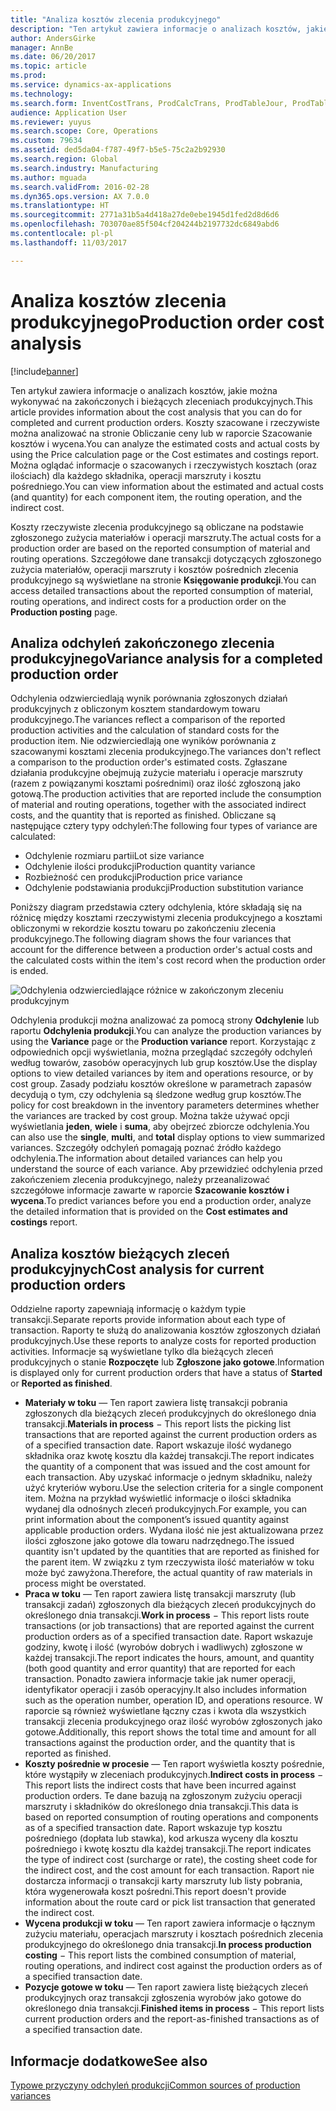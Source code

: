 ```yaml
---
title: "Analiza kosztów zlecenia produkcyjnego"
description: "Ten artykuł zawiera informacje o analizach kosztów, jakie można wykonywać na zakończonych i bieżących zleceniach produkcyjnych. Koszty szacowane i rzeczywiste można analizować na stronie Obliczanie ceny lub w raporcie Szacowanie kosztów i wycena. Można oglądać informacje o szacowanych i rzeczywistych kosztach (oraz ilościach) dla każdego składnika, operacji marszruty i kosztu pośredniego."
author: AndersGirke
manager: AnnBe
ms.date: 06/20/2017
ms.topic: article
ms.prod: 
ms.service: dynamics-ax-applications
ms.technology: 
ms.search.form: InventCostTrans, ProdCalcTrans, ProdTableJour, ProdTableListPage
audience: Application User
ms.reviewer: yuyus
ms.search.scope: Core, Operations
ms.custom: 79634
ms.assetid: ded5da04-f787-49f7-b5e5-75c2a2b92930
ms.search.region: Global
ms.search.industry: Manufacturing
ms.author: mguada
ms.search.validFrom: 2016-02-28
ms.dyn365.ops.version: AX 7.0.0
ms.translationtype: HT
ms.sourcegitcommit: 2771a31b5a4d418a27de0ebe1945d1fed2d8d6d6
ms.openlocfilehash: 703070ae85f504cf204244b2197732dc6849abd6
ms.contentlocale: pl-pl
ms.lasthandoff: 11/03/2017

---
```


# <a name="production-order-cost-analysis"></a><span data-ttu-id="0cde9-105">Analiza kosztów zlecenia produkcyjnego</span><span class="sxs-lookup"><span data-stu-id="0cde9-105">Production order cost analysis</span></span>

[!include[banner](../includes/banner.md)]


<span data-ttu-id="0cde9-106">Ten artykuł zawiera informacje o analizach kosztów, jakie można wykonywać na zakończonych i bieżących zleceniach produkcyjnych.</span><span class="sxs-lookup"><span data-stu-id="0cde9-106">This article provides information about the cost analysis that you can do for completed and current production orders.</span></span> <span data-ttu-id="0cde9-107">Koszty szacowane i rzeczywiste można analizować na stronie Obliczanie ceny lub w raporcie Szacowanie kosztów i wycena.</span><span class="sxs-lookup"><span data-stu-id="0cde9-107">You can analyze the estimated costs and actual costs by using the Price calculation page or the Cost estimates and costings report.</span></span> <span data-ttu-id="0cde9-108">Można oglądać informacje o szacowanych i rzeczywistych kosztach (oraz ilościach) dla każdego składnika, operacji marszruty i kosztu pośredniego.</span><span class="sxs-lookup"><span data-stu-id="0cde9-108">You can view information about the estimated and actual costs (and quantity) for each component item, the routing operation, and the indirect cost.</span></span>

<span data-ttu-id="0cde9-109">Koszty rzeczywiste zlecenia produkcyjnego są obliczane na podstawie zgłoszonego zużycia materiałów i operacji marszruty.</span><span class="sxs-lookup"><span data-stu-id="0cde9-109">The actual costs for a production order are based on the reported consumption of material and routing operations.</span></span> <span data-ttu-id="0cde9-110">Szczegółowe dane transakcji dotyczących zgłoszonego zużycia materiałów, operacji marszruty i kosztów pośrednich zlecenia produkcyjnego są wyświetlane na stronie **Księgowanie produkcji**.</span><span class="sxs-lookup"><span data-stu-id="0cde9-110">You can access detailed transactions about the reported consumption of material, routing operations, and indirect costs for a production order on the **Production posting** page.</span></span>

## <a name="variance-analysis-for-a-completed-production-order"></a><span data-ttu-id="0cde9-111">Analiza odchyleń zakończonego zlecenia produkcyjnego</span><span class="sxs-lookup"><span data-stu-id="0cde9-111">Variance analysis for a completed production order</span></span>
<span data-ttu-id="0cde9-112">Odchylenia odzwierciedlają wynik porównania zgłoszonych działań produkcyjnych z obliczonym kosztem standardowym towaru produkcyjnego.</span><span class="sxs-lookup"><span data-stu-id="0cde9-112">The variances reflect a comparison of the reported production activities and the calculation of standard costs for the production item.</span></span> <span data-ttu-id="0cde9-113">Nie odzwierciedlają one wyników porównania z szacowanymi kosztami zlecenia produkcyjnego.</span><span class="sxs-lookup"><span data-stu-id="0cde9-113">The variances don't reflect a comparison to the production order's estimated costs.</span></span> <span data-ttu-id="0cde9-114">Zgłaszane działania produkcyjne obejmują zużycie materiału i operacje marszruty (razem z powiązanymi kosztami pośrednimi) oraz ilość zgłoszoną jako gotową.</span><span class="sxs-lookup"><span data-stu-id="0cde9-114">The production activities that are reported include the consumption of material and routing operations, together with the associated indirect costs, and the quantity that is reported as finished.</span></span> <span data-ttu-id="0cde9-115">Obliczane są następujące cztery typy odchyleń:</span><span class="sxs-lookup"><span data-stu-id="0cde9-115">The following four types of variance are calculated:</span></span>

-   <span data-ttu-id="0cde9-116">Odchylenie rozmiaru partii</span><span class="sxs-lookup"><span data-stu-id="0cde9-116">Lot size variance</span></span>
-   <span data-ttu-id="0cde9-117">Odchylenie ilości produkcji</span><span class="sxs-lookup"><span data-stu-id="0cde9-117">Production quantity variance</span></span>
-   <span data-ttu-id="0cde9-118">Rozbieżność cen produkcji</span><span class="sxs-lookup"><span data-stu-id="0cde9-118">Production price variance</span></span>
-   <span data-ttu-id="0cde9-119">Odchylenie podstawiania produkcji</span><span class="sxs-lookup"><span data-stu-id="0cde9-119">Production substitution variance</span></span>

<span data-ttu-id="0cde9-120">Poniższy diagram przedstawia cztery odchylenia, które składają się na różnicę między kosztami rzeczywistymi zlecenia produkcyjnego a kosztami obliczonymi w rekordzie kosztu towaru po zakończeniu zlecenia produkcyjnego.</span><span class="sxs-lookup"><span data-stu-id="0cde9-120">The following diagram shows the four variances that account for the difference between a production order's actual costs and the calculated costs within the item's cost record when the production order is ended.</span></span> 

![Odchylenia odzwierciedlające różnice w zakończonym zleceniu produkcyjnym](./media/control.jpg) 

<span data-ttu-id="0cde9-122">Odchylenia produkcji można analizować za pomocą strony **Odchylenie** lub raportu **Odchylenia produkcji**.</span><span class="sxs-lookup"><span data-stu-id="0cde9-122">You can analyze the production variances by using the **Variance** page or the **Production variance** report.</span></span> <span data-ttu-id="0cde9-123">Korzystając z odpowiednich opcji wyświetlania, można przeglądać szczegóły odchyleń według towarów, zasobów operacyjnych lub grup kosztów.</span><span class="sxs-lookup"><span data-stu-id="0cde9-123">Use the display options to view detailed variances by item and operations resource, or by cost group.</span></span> <span data-ttu-id="0cde9-124">Zasady podziału kosztów określone w parametrach zapasów decydują o tym, czy odchylenia są śledzone według grup kosztów.</span><span class="sxs-lookup"><span data-stu-id="0cde9-124">The policy for cost breakdown in the inventory parameters determines whether the variances are tracked by cost group.</span></span> <span data-ttu-id="0cde9-125">Można także używać opcji wyświetlania **jeden**, **wiele** i **suma**, aby obejrzeć zbiorcze odchylenia.</span><span class="sxs-lookup"><span data-stu-id="0cde9-125">You can also use the **single**, **multi**, and **total** display options to view summarized variances.</span></span> <span data-ttu-id="0cde9-126">Szczegóły odchyleń pomagają poznać źródło każdego odchylenia.</span><span class="sxs-lookup"><span data-stu-id="0cde9-126">The information about detailed variances can help you understand the source of each variance.</span></span> <span data-ttu-id="0cde9-127">Aby przewidzieć odchylenia przed zakończeniem zlecenia produkcyjnego, należy przeanalizować szczegółowe informacje zawarte w raporcie **Szacowanie kosztów i wycena**.</span><span class="sxs-lookup"><span data-stu-id="0cde9-127">To predict variances before you end a production order, analyze the detailed information that is provided on the **Cost estimates and costings** report.</span></span>

## <a name="cost-analysis-for-current-production-orders"></a><span data-ttu-id="0cde9-128">Analiza kosztów bieżących zleceń produkcyjnych</span><span class="sxs-lookup"><span data-stu-id="0cde9-128">Cost analysis for current production orders</span></span>
<span data-ttu-id="0cde9-129">Oddzielne raporty zapewniają informację o każdym typie transakcji.</span><span class="sxs-lookup"><span data-stu-id="0cde9-129">Separate reports provide information about each type of transaction.</span></span> <span data-ttu-id="0cde9-130">Raporty te służą do analizowania kosztów zgłoszonych działań produkcyjnych.</span><span class="sxs-lookup"><span data-stu-id="0cde9-130">Use these reports to analyze costs for reported production activities.</span></span> <span data-ttu-id="0cde9-131">Informacje są wyświetlane tylko dla bieżących zleceń produkcyjnych o stanie **Rozpoczęte** lub **Zgłoszone jako gotowe**.</span><span class="sxs-lookup"><span data-stu-id="0cde9-131">Information is displayed only for current production orders that have a status of **Started** or **Reported as finished**.</span></span>

-   <span data-ttu-id="0cde9-132">**Materiały w toku** — Ten raport zawiera listę transakcji pobrania zgłoszonych dla bieżących zleceń produkcyjnych do określonego dnia transakcji.</span><span class="sxs-lookup"><span data-stu-id="0cde9-132">**Materials in process** − This report lists the picking list transactions that are reported against the current production orders as of a specified transaction date.</span></span> <span data-ttu-id="0cde9-133">Raport wskazuje ilość wydanego składnika oraz kwotę kosztu dla każdej transakcji.</span><span class="sxs-lookup"><span data-stu-id="0cde9-133">The report indicates the quantity of a component that was issued and the cost amount for each transaction.</span></span> <span data-ttu-id="0cde9-134">Aby uzyskać informacje o jednym składniku, należy użyć kryteriów wyboru.</span><span class="sxs-lookup"><span data-stu-id="0cde9-134">Use the selection criteria for a single component item.</span></span> <span data-ttu-id="0cde9-135">Można na przykład wyświetlić informacje o ilości składnika wydanej dla odnośnych zleceń produkcyjnych.</span><span class="sxs-lookup"><span data-stu-id="0cde9-135">For example, you can print information about the component’s issued quantity against applicable production orders.</span></span> <span data-ttu-id="0cde9-136">Wydana ilość nie jest aktualizowana przez ilości zgłoszone jako gotowe dla towaru nadrzędnego.</span><span class="sxs-lookup"><span data-stu-id="0cde9-136">The issued quantity isn't updated by the quantities that are reported as finished for the parent item.</span></span> <span data-ttu-id="0cde9-137">W związku z tym rzeczywista ilość materiałów w toku może być zawyżona.</span><span class="sxs-lookup"><span data-stu-id="0cde9-137">Therefore, the actual quantity of raw materials in process might be overstated.</span></span>
-   <span data-ttu-id="0cde9-138">**Praca w toku** — Ten raport zawiera listę transakcji marszruty (lub transakcji zadań) zgłoszonych dla bieżących zleceń produkcyjnych do określonego dnia transakcji.</span><span class="sxs-lookup"><span data-stu-id="0cde9-138">**Work in process** − This report lists route transactions (or job transactions) that are reported against the current production orders as of a specified transaction date.</span></span> <span data-ttu-id="0cde9-139">Raport wskazuje godziny, kwotę i ilość (wyrobów dobrych i wadliwych) zgłoszone w każdej transakcji.</span><span class="sxs-lookup"><span data-stu-id="0cde9-139">The report indicates the hours, amount, and quantity (both good quantity and error quantity) that are reported for each transaction.</span></span> <span data-ttu-id="0cde9-140">Ponadto zawiera informacje takie jak numer operacji, identyfikator operacji i zasób operacyjny.</span><span class="sxs-lookup"><span data-stu-id="0cde9-140">It also includes information such as the operation number, operation ID, and operations resource.</span></span> <span data-ttu-id="0cde9-141">W raporcie są również wyświetlane łączny czas i kwota dla wszystkich transakcji zlecenia produkcyjnego oraz ilość wyrobów zgłoszonych jako gotowe.</span><span class="sxs-lookup"><span data-stu-id="0cde9-141">Additionally, this report shows the total time and amount for all transactions against the production order, and the quantity that is reported as finished.</span></span>
-   <span data-ttu-id="0cde9-142">**Koszty pośrednie w procesie** — Ten raport wyświetla koszty pośrednie, które wystąpiły w zleceniach produkcyjnych.</span><span class="sxs-lookup"><span data-stu-id="0cde9-142">**Indirect costs in process** − This report lists the indirect costs that have been incurred against production orders.</span></span> <span data-ttu-id="0cde9-143">Te dane bazują na zgłoszonym zużyciu operacji marszruty i składników do określonego dnia transakcji.</span><span class="sxs-lookup"><span data-stu-id="0cde9-143">This data is based on reported consumption of routing operations and components as of a specified transaction date.</span></span> <span data-ttu-id="0cde9-144">Raport wskazuje typ kosztu pośredniego (dopłata lub stawka), kod arkusza wyceny dla kosztu pośredniego i kwotę kosztu dla każdej transakcji.</span><span class="sxs-lookup"><span data-stu-id="0cde9-144">The report indicates the type of indirect cost (surcharge or rate), the costing sheet code for the indirect cost, and the cost amount for each transaction.</span></span> <span data-ttu-id="0cde9-145">Raport nie dostarcza informacji o transakcji karty marszruty lub listy pobrania, która wygenerowała koszt pośredni.</span><span class="sxs-lookup"><span data-stu-id="0cde9-145">This report doesn't provide information about the route card or pick list transaction that generated the indirect cost.</span></span>
-   <span data-ttu-id="0cde9-146">**Wycena produkcji w toku** — Ten raport zawiera informacje o łącznym zużyciu materiału, operacjach marszruty i kosztach pośrednich zlecenia produkcyjnego do określonego dnia transakcji.</span><span class="sxs-lookup"><span data-stu-id="0cde9-146">**In process production costing** − This report lists the combined consumption of material, routing operations, and indirect cost against the production orders as of a specified transaction date.</span></span>
-   <span data-ttu-id="0cde9-147">**Pozycje gotowe w toku** — Ten raport zawiera listę bieżących zleceń produkcyjnych oraz transakcji zgłoszenia wyrobów jako gotowe do określonego dnia transakcji.</span><span class="sxs-lookup"><span data-stu-id="0cde9-147">**Finished items in process** − This report lists current production orders and the report-as-finished transactions as of a specified transaction date.</span></span>


<a name="see-also"></a><span data-ttu-id="0cde9-148">Informacje dodatkowe</span><span class="sxs-lookup"><span data-stu-id="0cde9-148">See also</span></span>
--------

[<span data-ttu-id="0cde9-149">Typowe przyczyny odchyleń produkcji</span><span class="sxs-lookup"><span data-stu-id="0cde9-149">Common sources of production variances</span></span>](common-sources-of-production-variances.md)




